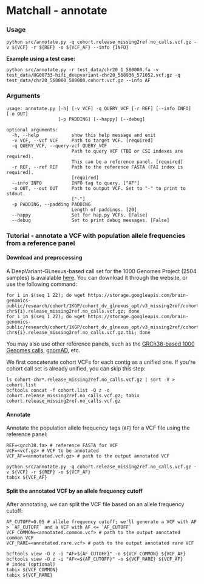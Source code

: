 # Matchall - annotate


### Usage
```
python src/annotate.py -q cohort.release_missing2ref.no_calls.vcf.gz -v ${VCF} -r ${REF} -o ${VCF_AF} --info {INFO}
```

**Example using a test case:**
```
python src/annotate.py -r test_data/chr20_1_580000.fa -v test_data/HG00733-hifi_deepvariant-chr20_568936_571052.vcf.gz -q test_data/chr20_560000_580000.cohort.vcf.gz --info AF
```


### Arguments
```
usage: annotate.py [-h] [-v VCF] -q QUERY_VCF [-r REF] [--info INFO] [-o OUT]
                   [-p PADDING] [--happy] [--debug]

optional arguments:
  -h, --help            show this help message and exit
  -v VCF, --vcf VCF     Path to target VCF. [required]
  -q QUERY_VCF, --query-vcf QUERY_VCF
                        Path to query VCF (TBI or CSI indexes are required).
                        This can be a reference panel. [required]
  -r REF, --ref REF     Path to the reference FASTA (FAI index is required).
                        [required]
  --info INFO           INFO tag to query. ["AF"]
  -o OUT, --out OUT     Path to output VCF. Set to "-" to print to stdout.
                        ["-"]
  -p PADDING, --padding PADDING
                        Length of paddings. [20]
  --happy               Set for hap.py VCFs. [False]
  --debug               Set to print debug messages. [False]
```


### Tutorial - annotate a VCF with population allele frequencies from a reference panel
#### Download and preprocessing
A DeepVariant-GLnexus-based call set for the 1000 Genomes Project (2504 samples) is avaialable [here](https://console.cloud.google.com/storage/browser/brain-genomics-public/research/cohort/1KGP/cohort_dv_glnexus_opt/v3_missing2ref;tab=objects?prefix=&forceOnObjectsSortingFiltering=false).
You can download it through the website, or use the following command:

```
for i in $(seq 1 22); do wget https://storage.googleapis.com/brain-genomics-public/research/cohort/1KGP/cohort_dv_glnexus_opt/v3_missing2ref/cohort-chr${i}.release_missing2ref.no_calls.vcf.gz; done
for i in $(seq 1 22); do wget https://storage.googleapis.com/brain-genomics-public/research/cohort/1KGP/cohort_dv_glnexus_opt/v3_missing2ref/cohort-chr${i}.release_missing2ref.no_calls.vcf.gz.tbi; done
```

You may also use other reference panels, such as the [GRCh38-based 1000 Genomes calls](https://www.internationalgenome.org/announcements/Variant-calls-from-1000-Genomes-Project-data-on-the-GRCh38-reference-assemlby/), [gnomAD](https://gnomad.broadinstitute.org/downloads), etc. 


We first concatenate cohort VCFs for each contig as a unified one. If you're cohort call set is already unified, you can skip this step:
```
ls cohort-chr*.release_missing2ref.no_calls.vcf.gz | sort -V > cohort.list
bcftools concat -f cohort.list -O z -o cohort.release_missing2ref.no_calls.vcf.gz; tabix cohort.release_missing2ref.no_calls.vcf.gz
```

#### Annotate 
Annotate the population allele frequency tags (`AF`) for a VCF file using the reference panel:
```
REF=<grch38.fa> # reference FASTA for VCF
VCF=<vcf.gz> # VCF to be annotated
VCF_AF=<annotated.vcf.gz> # path to the output annotated VCF

python src/annotate.py -q cohort.release_missing2ref.no_calls.vcf.gz -v ${VCF} -r ${REF} -o ${VCF_AF}
tabix ${VCF_AF}
```

#### Split the annotated VCF by an allele frequency cutoff
After annotating, we can split the VCF file based on an allele frequency cutoff:
```
AF_CUTOFF=0.05 # allele frequency cutoff; we'll generate a VCF with AF > `AF_CUTOFF` and a VCF with AF <= `AF_CUTOFF`
VCF_COMMON=<annotated.common.vcf> # path to the output annotated common VCF
VCF_RARE=<annotated.rare.vcf> # path to the output annotated rare VCF

bcftools view -O z -i "AF>${AF_CUTOFF}" -o ${VCF_COMMON} ${VCF_AF}
bcftools view -O z -i "AF<=${AF_CUTOFF}" -o ${VCF_RARE} ${VCF_AF}
# index (optional)
tabix ${VCF_COMMON}
tabix ${VCF_RARE}
```